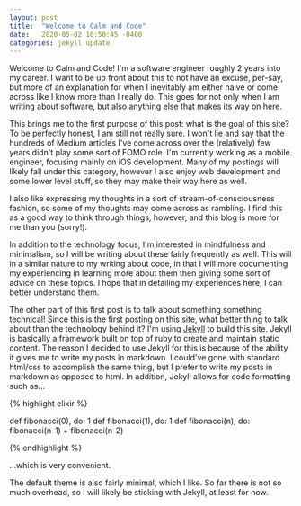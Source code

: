 ```yaml
---
layout: post
title:  "Welcome to Calm and Code"
date:   2020-05-02 10:50:45 -0400
categories: jekyll update
---
```


Welcome to Calm and Code! I'm a software engineer roughly 2 years into my career. I want to be up front about this to not have an excuse, per-say, but more of an explanation for when I inevitably am either naive or come across like I know more than I really do. This goes for not only when I am writing about software, but also anything else that makes its way on here.

This brings me to the first purpose of this post: what is the goal of this site?
To be perfectly honest, I am still not really sure. I won't lie and say that the hundreds of Medium articles I've come across over the (relatively) few years didn't play some sort of FOMO role.
I'm currently working as a mobile engineer, focusing mainly on iOS development. Many of my postings will likely fall under this category, however I also enjoy web development and some lower level stuff, so they may make their way here as well.

I also like expressing my thoughts in a sort of stream-of-consciousness fashion, so some of my thoughts may come across as rambling. I find this as a good way to think through things, however, and this blog is more for me than you (sorry!).

In addition to the technology focus, I'm interested in mindfulness and minimalism, so I will be writing about these fairly frequently as well. This will in a similar nature to my writing about code, in that I will more documenting my experiencing in learning more about them then giving some sort of advice on these topics. I hope that in detailing my experiences here, I can better understand them.

The other part of this first post is to talk about something something technical! Since this is the first posting on this site, what better thing to talk about than the technology behind it? I'm using [Jekyll](https://jekyllrb.com/) to build this site. Jekyll is basically a framework built on top of ruby to create and maintain static content. The reason I decided to use Jekyll for this is because of the ability it gives me to write my posts in markdown. I could've gone with standard html/css to accomplish the same thing, but I prefer to write my posts in markdown as opposed to html. In addition, Jekyll allows for code formatting such as...

{% highlight elixir %}

def fibonacci(0), do: 1
def fibonacci(1), do: 1
def fibonacci(n), do: fibonacci(n-1) + fibonacci(n-2)

{% endhighlight %}

...which is very convenient.

The default theme is also fairly minimal, which I like. So far there is not so much overhead, so I will likely be sticking with Jekyll, at least for now.